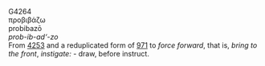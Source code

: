 G4264  
προβιβάζω  
probibazō  
*prob-ib-ad‘-zo*  
From [4253](g4253) and a reduplicated form of [971](g0971) to *force*
*forward*, that is, *bring* *to* *the* *front*, *instigate:* - draw,
before instruct.  
